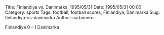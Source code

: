 Title: Finlandiya vs. Danimarka, 1995/05/31
Date: 1995/05/31 00:00
Category: sports
Tags: football, football scores, Finlandiya, Danimarka
Slug: finlandiya-vs-danimarka
Author: carbonero


Finlandiya 0 - 1 Danimarka
